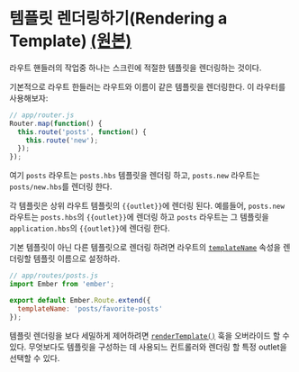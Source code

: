 # 템플릿 렌더링하기(Rendering a Template) [(원본)](https://guides.emberjs.com/v2.11.0/routing/rendering-a-template/)

라우트 핸들러의 작업중 하나는 스크린에 적절한 템플릿을 렌더링하는 것이다.

기본적으로 라우트 한들러는 라우트와 이름이 같은 템플릿을 렌더링한다. 이 라우터를 사용해보자:

```javascript
// app/router.js
Router.map(function() {
  this.route('posts', function() {
    this.route('new');
  });
});
```

여기 `posts` 라우트는 `posts.hbs` 템플릿을 렌더링 하고, `posts.new` 라우트는 `posts/new.hbs`를 렌더링 한다.

각 템플릿은 상위 라우트 템플릿의 `{{outlet}}`에 렌더링 된다. 예를들어, `posts.new` 라우트는 `posts.hbs`의 `{{outlet}}`에 렌더링 하고 `posts` 라우트는 그 템플릿을 `application.hbs`의 `{{outlet}}`에 렌더링 한다.

기본 템플릿이 아닌 다른 템플릿으로 렌더링 하려면 라우트의 [`templateName`](http://emberjs.com/api/classes/Ember.Route.html#property_templateName) 속성을 렌더링할 템플릿 이름으로 설정하라.

```javascript
// app/routes/posts.js
import Ember from 'ember';

export default Ember.Route.extend({
  templateName: 'posts/favorite-posts'
});
```

템플릿 렌더링을 보다 세밀하게 제어하려면 [`renderTemplate()`](http://emberjs.com/api/classes/Ember.Route.html#method_renderTemplate) 훅을 오버라이드 할 수 있다. 무엇보다도 템플릿을 구성하는 데 사용되느 컨트롤러와 렌더링 할 특정 outlet을 선택할 수 있다.
